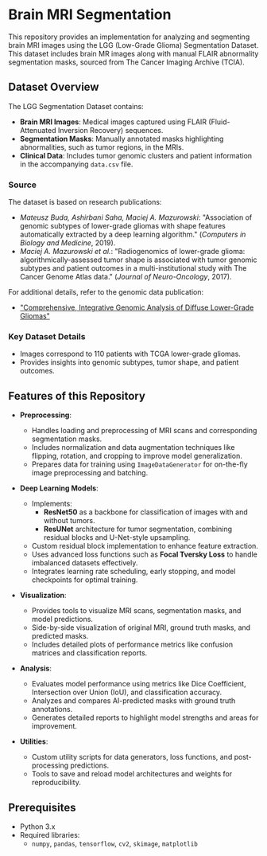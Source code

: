# Brain MRI Segmentation

This repository provides an implementation for analyzing and segmenting brain MRI images using the LGG (Low-Grade Glioma) Segmentation Dataset. This dataset includes brain MR images along with manual FLAIR abnormality segmentation masks, sourced from The Cancer Imaging Archive (TCIA).

## Dataset Overview

The LGG Segmentation Dataset contains:

- **Brain MRI Images**: Medical images captured using FLAIR (Fluid-Attenuated Inversion Recovery) sequences.
- **Segmentation Masks**: Manually annotated masks highlighting abnormalities, such as tumor regions, in the MRIs.
- **Clinical Data**: Includes tumor genomic clusters and patient information in the accompanying `data.csv` file.

### Source
The dataset is based on research publications:
- *Mateusz Buda, Ashirbani Saha, Maciej A. Mazurowski*: "Association of genomic subtypes of lower-grade gliomas with shape features automatically extracted by a deep learning algorithm." (*Computers in Biology and Medicine*, 2019).
- *Maciej A. Mazurowski et al.*: "Radiogenomics of lower-grade glioma: algorithmically-assessed tumor shape is associated with tumor genomic subtypes and patient outcomes in a multi-institutional study with The Cancer Genome Atlas data." (*Journal of Neuro-Oncology*, 2017).

For additional details, refer to the genomic data publication:
- ["Comprehensive, Integrative Genomic Analysis of Diffuse Lower-Grade Gliomas"](https://www.nejm.org/doi/full/10.1056/NEJMoa1402121)

### Key Dataset Details
- Images correspond to 110 patients with TCGA lower-grade gliomas.
- Provides insights into genomic subtypes, tumor shape, and patient outcomes.

## Features of this Repository

- **Preprocessing**:
  - Handles loading and preprocessing of MRI scans and corresponding segmentation masks.
  - Includes normalization and data augmentation techniques like flipping, rotation, and cropping to improve model generalization.
  - Prepares data for training using `ImageDataGenerator` for on-the-fly image preprocessing and batching.

- **Deep Learning Models**:
  - Implements:
    - **ResNet50** as a backbone for classification of images with and without tumors.
    - **ResUNet** architecture for tumor segmentation, combining residual blocks and U-Net-style upsampling.
  - Custom residual block implementation to enhance feature extraction.
  - Uses advanced loss functions such as **Focal Tversky Loss** to handle imbalanced datasets effectively.
  - Integrates learning rate scheduling, early stopping, and model checkpoints for optimal training.

- **Visualization**:
  - Provides tools to visualize MRI scans, segmentation masks, and model predictions.
  - Side-by-side visualization of original MRI, ground truth masks, and predicted masks.
  - Includes detailed plots of performance metrics like confusion matrices and classification reports.

- **Analysis**:
  - Evaluates model performance using metrics like Dice Coefficient, Intersection over Union (IoU), and classification accuracy.
  - Analyzes and compares AI-predicted masks with ground truth annotations.
  - Generates detailed reports to highlight model strengths and areas for improvement.

- **Utilities**:
  - Custom utility scripts for data generators, loss functions, and post-processing predictions.
  - Tools to save and reload model architectures and weights for reproducibility.


## Prerequisites

- Python 3.x
- Required libraries:
  - `numpy`, `pandas`, `tensorflow`, `cv2`, `skimage`, `matplotlib`
